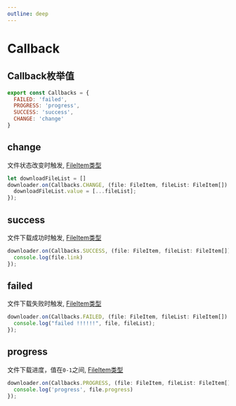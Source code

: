 ```yaml
---
outline: deep
---
```


# Callback

## Callback枚举值

```js
export const Callbacks = {
  FAILED: 'failed',
  PROGRESS: 'progress',
  SUCCESS: 'success',
  CHANGE: 'change'
}
```

## change

文件状态改变时触发, [FileItem类型](./detail#file-item)

```typescript
let downloadFileList = []
downloader.on(Callbacks.CHANGE, (file: FileItem, fileList: FileItem[]) => {
  downloadFileList.value = [...fileList];
});
```

## success

文件下载成功时触发, [FileItem类型](./detail#file-item)

```typescript
downloader.on(Callbacks.SUCCESS, (file: FileItem, fileList: FileItem[]) => {
  console.log(file.link)
});
```

## failed

文件下载失败时触发, [FileItem类型](./detail#file-item)

```typescript
downloader.on(Callbacks.FAILED, (file: FileItem, fileList: FileItem[]) => {
  console.log("failed !!!!!!", file, fileList);
});
```

## progress

文件下载进度，值在`0-1`之间, [FileItem类型](./detail#file-item)

```typescript
downloader.on(Callbacks.PROGRESS, (file: FileItem, fileList: FileItem[]) => {
  console.log('progress', file.progress)
});
```
